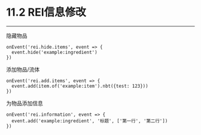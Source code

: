 # 11.2 REI信息修改

***

隐藏物品

```
onEvent('rei.hide.items', event => {
  event.hide('example:ingredient')
})
```

添加物品/流体

```
onEvent('rei.add.items', event => {
  event.add(item.of('example:item').nbt({test: 123}))
})
```

为物品添加信息

```
onEvent('rei.information', event => {
  event.add('example:ingredient', '标题', ['第一行', '第二行'])
})
```
